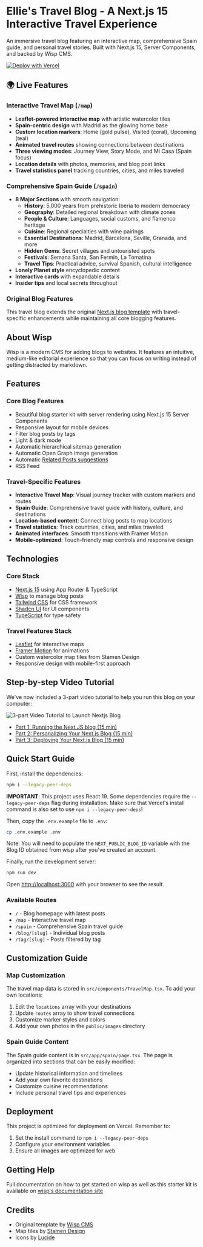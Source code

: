 # Ellie's Travel Blog - A Next.js 15 Interactive Travel Experience

An immersive travel blog featuring an interactive map, comprehensive Spain guide, and personal travel stories. Built with Next.js 15, Server Components, and backed by Wisp CMS.

[![Deploy with Vercel](https://vercel.com/button)](https://vercel.com/new/clone?repository-url=https%3A%2F%2Fgithub.com%2FWisp-CMS%2Fnextjs-blog-cms-wisp&env=NEXT_PUBLIC_BLOG_ID&envDescription=Blog%20ID%20obtained%20from%20the%20Setup%20Page%20on%20Wisp%20CMS&demo-title=Demo%20Travel%20Blog&demo-description=Demo%20travel%20blog%20using%20Nextjs%2015%20Server%20Component&demo-url=https%3A%2F%2Fnextjs-blog-cms-wisp.vercel.app%2F&demo-image=https%3A%2F%2Fimagedelivery.net%2FlLmNeOP7HXG0OqaG97wimw%2Fclvlugru90000o4g8ahxp069s%2F32432ccf-57a8-4992-8c51-e5a47e110018.png%2Fpublic)

## 🌍 Live Features

### Interactive Travel Map (`/map`)
- **Leaflet-powered interactive map** with artistic watercolor tiles
- **Spain-centric design** with Madrid as the glowing home base
- **Custom location markers**: Home (gold pulse), Visited (coral), Upcoming (teal)
- **Animated travel routes** showing connections between destinations
- **Three viewing modes**: Journey View, Story Mode, and Mi Casa (Spain focus)
- **Location details** with photos, memories, and blog post links
- **Travel statistics panel** tracking countries, cities, and miles traveled

### Comprehensive Spain Guide (`/spain`)
- **8 Major Sections** with smooth navigation:
  - **History**: 5,000 years from prehistoric Iberia to modern democracy
  - **Geography**: Detailed regional breakdown with climate zones
  - **People & Culture**: Languages, social customs, and flamenco heritage
  - **Cuisine**: Regional specialties with wine pairings
  - **Essential Destinations**: Madrid, Barcelona, Seville, Granada, and more
  - **Hidden Gems**: Secret villages and untouristed spots
  - **Festivals**: Semana Santa, San Fermín, La Tomatina
  - **Travel Tips**: Practical advice, survival Spanish, cultural intelligence
- **Lonely Planet style** encyclopedic content
- **Interactive cards** with expandable details
- **Insider tips** and local secrets throughout

### Original Blog Features
This travel blog extends the original [Next.js blog template](https://github.com/Wisp-CMS/nextjs-blog-cms-wisp) with travel-specific enhancements while maintaining all core blogging features.

## About Wisp

Wisp is a modern CMS for adding blogs to websites. It features an intuitive, medium-like editorial experience so that you can focus on writing instead of getting distracted by markdown.

## Features

### Core Blog Features
- Beautiful blog starter kit with server rendering using Next.js 15 Server Components
- Responsive layout for mobile devices
- Filter blog posts by tags
- Light & dark mode
- Automatic hierarchical sitemap generation
- Automatic Open Graph image generation
- Automatic [Related Posts suggestions](https://www.wisp.blog/blog/suggesting-related-blog-post-with-ai-content-recommendation)
- RSS Feed

### Travel-Specific Features
- **Interactive Travel Map**: Visual journey tracker with custom markers and routes
- **Spain Guide**: Comprehensive travel guide with history, culture, and destinations
- **Location-based content**: Connect blog posts to map locations
- **Travel statistics**: Track countries, cities, and miles traveled
- **Animated interfaces**: Smooth transitions with Framer Motion
- **Mobile-optimized**: Touch-friendly map controls and responsive design

## Technologies

### Core Stack
- [Next.js 15](https://nextjs.org/) using App Router & TypeScript
- [Wisp](https://wisp.blog/?utm_source=github&utm_medium=web&utm_campaign=nextjs-blog-cms-wisp) to manage blog posts
- [Tailwind CSS](https://tailwindcss.com/) for CSS framework
- [Shadcn UI](https://ui.shadcn.com/) for UI components
- [TypeScript](https://www.typescriptlang.org/) for type safety

### Travel Features Stack
- [Leaflet](https://leafletjs.com/) for interactive maps
- [Framer Motion](https://www.framer.com/motion/) for animations
- Custom watercolor map tiles from Stamen Design
- Responsive design with mobile-first approach

## Step-by-step Video Tutorial

We've now included a 3-part video tutorial to help you run this blog on your computer:

![3-part Video Tutorial to Launch Nextjs Blog](https://imagedelivery.net/lLmNeOP7HXG0OqaG97wimw/cluqyx1rl0000l5ds3f0vkfer/2a92b7b6-9b11-4e41-8719-bad7be99b912.png/public "3-part Video Tutorial to Launch Nextjs Blog")

- [Part 1: Running the Next JS blog (15 min)](https://www.wisp.blog/docs/next-js-blog-starter-kit/running-blog?utm_source=github&utm_medium=web&utm_campaign=nextjs-blog-cms-wisp)
- [Part 2: Personalizing Your Next.js Blog (15 min)](https://www.wisp.blog/docs/next-js-blog-starter-kit/personalizing-blog?utm_source=github&utm_medium=web&utm_campaign=nextjs-blog-cms-wisp)
- [Part 3: Deploying Your Next.js Blog (15 min)](https://www.wisp.blog/docs/next-js-blog-starter-kit/deploying-blog?utm_source=github&utm_medium=web&utm_campaign=nextjs-blog-cms-wisp)

## Quick Start Guide

First, install the dependencies:

```bash
npm i --legacy-peer-deps
```

**IMPORTANT**: This project uses React 19. Some dependencies require the `--legacy-peer-deps` flag during installation. Make sure that Vercel's install command is also set to use `npm i --legacy-peer-deps`!

Then, copy the `.env.example` file to `.env`:

```bash
cp .env.example .env
```

Note: You will need to populate the `NEXT_PUBLIC_BLOG_ID` variable with the Blog ID obtained from wisp after you've created an account.

Finally, run the development server:

```bash
npm run dev
```

Open [http://localhost:3000](http://localhost:3000) with your browser to see the result.

### Available Routes

- `/` - Blog homepage with latest posts
- `/map` - Interactive travel map
- `/spain` - Comprehensive Spain travel guide
- `/blog/[slug]` - Individual blog posts
- `/tag/[slug]` - Posts filtered by tag

## Customization Guide

### Map Customization
The travel map data is stored in `src/components/TravelMap.tsx`. To add your own locations:

1. Edit the `locations` array with your destinations
2. Update `routes` array to show travel connections
3. Customize marker styles and colors
4. Add your own photos in the `public/images` directory

### Spain Guide Content
The Spain guide content is in `src/app/spain/page.tsx`. The page is organized into sections that can be easily modified:

- Update historical information and timelines
- Add your own favorite destinations
- Customize cuisine recommendations
- Include personal travel tips and experiences

## Deployment

This project is optimized for deployment on Vercel. Remember to:

1. Set the install command to `npm i --legacy-peer-deps`
2. Configure your environment variables
3. Ensure all images are optimized for web

## Getting Help

Full documentation on how to get started on wisp as well as this starter kit is available on [wisp's documentation site](https://www.wisp.blog/docs/next-js-blog-starter-kit/overview?utm_source=github&utm_medium=web&utm_campaign=nextjs-blog-cms-wisp)

## Credits

- Original template by [Wisp CMS](https://github.com/Wisp-CMS/nextjs-blog-cms-wisp)
- Map tiles by [Stamen Design](http://stamen.com)
- Icons by [Lucide](https://lucide.dev)